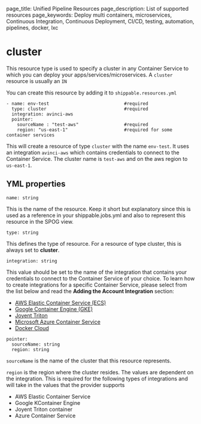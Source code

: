 page_title: Unified Pipeline Resources
page_description: List of supported resources
page_keywords: Deploy multi containers, microservices, Continuous Integration, Continuous Deployment, CI/CD, testing, automation, pipelines, docker, lxc

# cluster
This resource type is used to specify a cluster in any Container Service to which you can deploy your apps/services/microservices. A `cluster` resource is usually an `IN`




You can create this resource by adding it to `shippable.resources.yml`
```
- name: env-test                            #required
  type: cluster                             #required
  integration: avinci-aws
  pointer:
    sourceName : "test-aws"                 #required
    region: "us-east-1"                     #required for some container services
```
This will create a resource of type `cluster` with the name `env-test`. It uses an integration `avinci-aws` which contains credentials to connect to the Container Service. The cluster name is `test-aws` and on the aws region  to `us-east-1`. 

## YML properties
```
name: string
```
This is the name of the resource. Keep it short but explanatory since this is used as a reference in your shippable.jobs.yml and also to represent this resource in the SPOG view.

```
type: string
```
This defines the type of resource. For a resource of type cluster, this is always set to **cluster**. 

```
integration: string
```
This value should be set to the name of the integration that contains your credentials to connect to the Container Service of your choice. To learn how to create integrations for a specific Container Service, please select from the list below and read the **Adding the Account Integration** section:

* [AWS Elastic Container Service (ECS)](../../integrations/containerServices/ecs/)
* [Google Container Engine (GKE)](../../integrations/containerServices/gke/)
* [Joyent Triton](../../integrations/containerServices/triton/)
* [Microsoft Azure Container Service](../../integrations/containerServices/azure/)
* [Docker Cloud](../../integrations/containerServices/dcl/)

```
pointer:
  sourceName: string 
  region: string
```
`sourceName` is the name of the cluster that this resource represents.

`region` is the region where the cluster resides. The values are dependent on the
integration. This is required for the following types of integrations and will take
in the values that the provider supports

- AWS Elastic Container Service
- Google KContainer Engine 
- Joyent Triton container  
- Azure Container Service  

